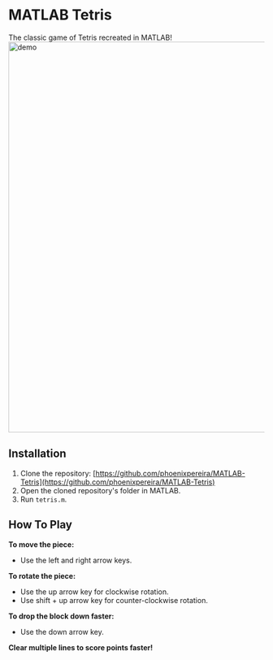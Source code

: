 # MATLAB Tetris
The classic game of Tetris recreated in MATLAB!
<img width="769" alt="demo" src="https://github.com/phoenixpereira/MATLAB-Tetris/assets/47909638/8c7d0445-eb66-4e28-8edc-336c85547061">

## Installation

1. Clone the repository: [https://github.com/phoenixpereira/MATLAB-Tetris](https://github.com/phoenixpereira/MATLAB-Tetris)
2. Open the cloned repository's folder in MATLAB.
3. Run `tetris.m`.

## How To Play

**To move the piece:**
- Use the left and right arrow keys.

**To rotate the piece:**
- Use the up arrow key for clockwise rotation.
- Use shift + up arrow key for counter-clockwise rotation.

**To drop the block down faster:**
- Use the down arrow key.

**Clear multiple lines to score points faster!**

